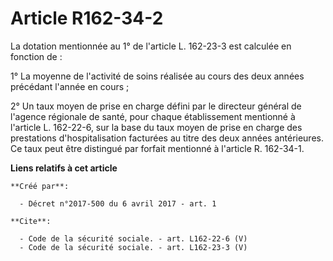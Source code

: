 # Article R162-34-2

La dotation mentionnée au 1° de l'article L. 162-23-3 est calculée en fonction de : 

1° La moyenne de l'activité de soins réalisée au cours des deux années précédant l'année en cours ; 

2° Un taux moyen de prise en charge défini par le directeur général de l'agence régionale de santé, pour chaque établissement
mentionné à l'article L. 162-22-6, sur la base du taux moyen de prise en charge des prestations d'hospitalisation facturées
au titre des deux années antérieures. Ce taux peut être distingué par forfait mentionné à l'article R. 162-34-1.

**Liens relatifs à cet article**

	**Créé par**:

	  - Décret n°2017-500 du 6 avril 2017 - art. 1

	**Cite**:

	  - Code de la sécurité sociale. - art. L162-22-6 (V)
	  - Code de la sécurité sociale. - art. L162-23-3 (V)
